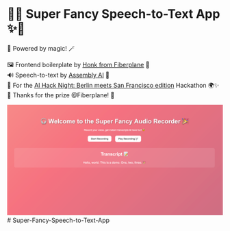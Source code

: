 # 🌟✨ Super Fancy Speech-to-Text App ✨🌟
🎤 Powered by magic! 🪄

🖼️ Frontend boilerplate by [Honk from Fiberplane](https://fiberplane.com/) 🦆     
🔊 Speech-to-text by [Assembly AI](https://www.assemblyai.com/) 🚀     
🤖 For the [AI Hack Night: Berlin meets San Francisco edition](https://lu.ma/hacknight-berlin-12-12-24) Hackathon 🌍✨     
🙏 Thanks for the prize @Fiberplane! 🎁     

![image](img.png)# Super-Fancy-Speech-to-Text-App
